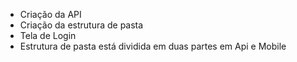 - Criação da API
- Criação da estrutura de pasta
- Tela de Login
- Estrutura de pasta está dividida em duas partes em Api e Mobile

